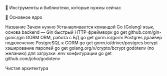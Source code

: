 🧰 Инструменты и библиотеки, которые нужны сейчас

🔹 Основное ядро

Название	Зачем нужно	Устанавливается командой
Go (Golang)	язык, основа backend	—
Gin	быстрый HTTP-фреймворк	go get github.com/gin-gonic/gin
GORM	ORM, работа с БД	go get gorm.io/gorm
Postgres драйвер	подключение PostgreSQL к GORM	go get gorm.io/driver/postgres
bcrypt	хэширование паролей	go get golang.org/x/crypto/bcrypt
godotenv (по желанию)	для загрузки .env конфигурации	go get github.com/joho/godotenv

Чистая архитектура